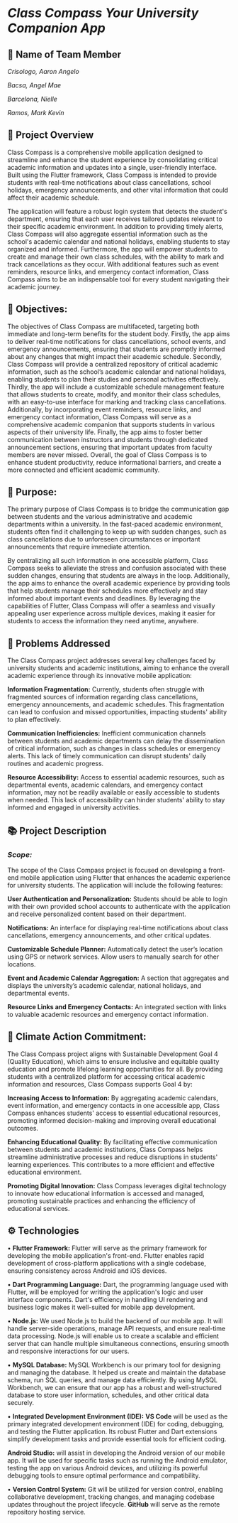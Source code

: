 # ***Class Compass Your University Companion App***

## **🤼 Name of Team Member**

*Crisologo, Aaron Angelo*

*Bacsa, Angel Mae*

*Barcelona, Nielle*

*Ramos, Mark Kevin*

## **📝 Project Overview**
  Class Compass is a comprehensive mobile application designed to streamline and enhance the student experience by consolidating critical academic information and updates into a single, user-friendly interface. Built using the Flutter framework, Class Compass is intended to provide students with real-time notifications about class cancellations, school holidays, emergency announcements, and other vital information that could affect their academic schedule. 
  
  The application will feature a robust login system that detects the student's department, ensuring that each user receives tailored updates relevant to their specific academic environment. In addition to providing timely alerts, Class Compass will also aggregate essential information such as the school's academic calendar and national holidays, enabling students to stay organized and informed. Furthermore, the app will empower students to create and manage their own class schedules, with the ability to mark and track cancellations as they occur. With additional features such as event reminders, resource links, and emergency contact information, Class Compass aims to be an indispensable tool for every student navigating their academic journey.

## **🎯 Objectives:**

  The objectives of Class Compass are multifaceted, targeting both immediate and long-term benefits for the student body. Firstly, the app aims to deliver real-time notifications for class cancellations, school events, and emergency announcements, ensuring that students are promptly informed about any changes that might impact their academic schedule. 
Secondly, Class Compass will provide a centralized repository of critical academic information, such as the school’s academic calendar and national holidays, enabling students to plan their studies and personal activities effectively. Thirdly, the app will include a customizable schedule management feature that allows students to create, modify, and monitor their class schedules, with an easy-to-use interface for marking and tracking class cancellations. 
Additionally, by incorporating event reminders, resource links, and emergency contact information, Class Compass will serve as a comprehensive academic companion that supports students in various aspects of their university life. Finally, the app aims to foster better communication between instructors and students through dedicated announcement sections, ensuring that important updates from faculty members are never missed. Overall, the goal of Class Compass is to enhance student productivity, reduce informational barriers, and create a more connected and efficient academic community.

## **🌟 Purpose:**

  The primary purpose of Class Compass is to bridge the communication gap between students and the various administrative and academic departments within a university. In the fast-paced academic environment, students often find it challenging to keep up with sudden changes, such as class cancellations due to unforeseen circumstances or important announcements that require immediate attention. 

  By centralizing all such information in one accessible platform, Class Compass seeks to alleviate the stress and confusion associated with these sudden changes, ensuring that students are always in the loop. Additionally, the app aims to enhance the overall academic experience by providing tools that help students manage their schedules more effectively and stay informed about important events and deadlines. By leveraging the capabilities of Flutter, Class Compass will offer a seamless and visually appealing user experience across multiple devices, making it easier for students to access the information they need anytime, anywhere.

## **💭 Problems Addressed**
The Class Compass project addresses several key challenges faced by university students and academic institutions, aiming to enhance the overall academic experience through its innovative mobile application:

**Information Fragmentation:** Currently, students often struggle with fragmented sources of information regarding class cancellations, emergency announcements, and academic schedules. This fragmentation can lead to confusion and missed opportunities, impacting students' ability to plan effectively.

**Communication Inefficiencies:** Inefficient communication channels between students and academic departments can delay the dissemination of critical information, such as changes in class schedules or emergency alerts. This lack of timely communication can disrupt students' daily routines and academic progress.

**Resource Accessibility:** Access to essential academic resources, such as departmental events, academic calendars, and emergency contact information, may not be readily available or easily accessible to students when needed. This lack of accessibility can hinder students' ability to stay informed and engaged in university activities.

## **📚 Project Description**
### ***Scope:***

The scope of the Class Compass project is focused on developing a front-end mobile application using Flutter that enhances the academic experience for university students. The application will include the following features:

**User Authentication and Personalization:**
Students should be able to login with their own provided school accounts to authenticate with the application and receive personalized content based on their department.

**Notifications:**
An interface for displaying real-time notifications about class cancellations, emergency announcements, and other critical updates.

**Customizable Schedule Planner:**
Automatically detect the user’s location using GPS or network services.
Allow users to manually search for other locations.

**Event and Academic Calendar Aggregation:**
A section that aggregates and displays the university’s academic calendar, national holidays, and departmental events.

**Resource Links and Emergency Contacts:**
An integrated section with links to valuable academic resources and emergency contact information.

## **🌳 Climate Action Commitment:**
The Class Compass project aligns with Sustainable Development Goal 4 (Quality Education), which aims to ensure inclusive and equitable quality education and promote lifelong learning opportunities for all. By providing students with a centralized platform for accessing critical academic information and resources, Class Compass supports Goal 4 by:

**Increasing Access to Information:**
By aggregating academic calendars, event information, and emergency contacts in one accessible app, Class Compass enhances students' access to essential educational resources, promoting informed decision-making and improving overall educational outcomes.

**Enhancing Educational Quality:**
By facilitating effective communication between students and academic institutions, Class Compass helps streamline administrative processes and reduce disruptions in students' learning experiences. This contributes to a more efficient and effective educational environment.

**Promoting Digital Innovation:**
Class Compass leverages digital technology to innovate how educational information is accessed and managed, promoting sustainable practices and enhancing the efficiency of educational services.

## **⚙ Technologies**
• **Flutter Framework:** Flutter will serve as the primary framework for developing the mobile application's front-end. Flutter enables rapid development of cross-platform applications with a single codebase, ensuring consistency across Android and iOS devices.

• **Dart Programming Language:** 
Dart, the programming language used with Flutter, will be employed for writing the application's logic and user interface components. Dart's efficiency in handling UI rendering and business logic makes it well-suited for mobile app development.

• **Node.js:** 
We used Node.js to build the backend of our mobile app. It will handle server-side operations, manage API requests, and ensure real-time data processing. Node.js will enable us to create a scalable and efficient server that can handle multiple simultaneous connections, ensuring smooth and responsive interactions for our users.

• **MySQL Database:** 
MySQL Workbench is our primary tool for designing and managing the database. It helped us create and maintain the database schema, run SQL queries, and manage data efficiently. By using MySQL Workbench, we can ensure that our app has a robust and well-structured database to store user information, schedules, and other critical data securely.

• **Integrated Development Environment (IDE):** 
**VS Code** will be used as the primary integrated development environment (IDE) for coding, debugging, and testing the Flutter application. Its robust Flutter and Dart extensions simplify development tasks and provide essential tools for efficient coding.

**Android Studio:** will assist in developing the Android version of our mobile app. It will be used for specific tasks such as running the Android emulator, testing the app on various Android devices, and utilizing its powerful debugging tools to ensure optimal performance and compatibility.

• **Version Control System:** 
Git will be utilized for version control, enabling collaborative development, tracking changes, and managing codebase updates throughout the project lifecycle. **GitHub** will serve as the remote repository hosting service.
